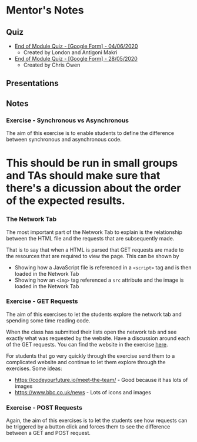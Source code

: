 # Mentor's Notes

## Quiz

- [End of Module Quiz - [Google Form] - 04/06/2020](https://docs.google.com/forms/d/1DY2U2AAQsfsX1qytrYhqnLdmQAf2ZVLsX1u3sSXaE5M/edit)
  - Created by London and Antigoni Makri
- [End of Module Quiz - [Google Form] - 28/05/2020](https://docs.google.com/forms/d/e/1FAIpQLSfMCZZkEWexs_7PbuRMpUPXqjjyXv814mhl3OikBv39QsqKSg/viewform)
  - Created by Chris Owen

## Presentations

## Notes

### Exercise - Synchronous vs Asynchronous

The aim of this exercise is to enable students to define the difference between synchronous and asynchronous code.

This should be run in small groups and TAs should make sure that there's a dicussion about the order of the expected results.
=======
### The Network Tab

The most important part of the Network Tab to explain is the relationship between the HTML file and the requests that are subsequently made.

That is to say that when a HTML is parsed that GET requests are made to the resources that are required to view the page. This can be shown by

- Showing how a JavaScript file is referenced in a `<script>` tag and is then loaded in the Network Tab
- Showing how an `<img>` tag referenced a `src` attribute and the image is loaded in the Network Tab

### Exercise - GET Requests

The aim of this exercises to let the students explore the network tab and spending some time reading code.

When the class has submitted their lists open the network tab and see exactly what was requested by the website. Have a discussion around each of the GET requests. You can find the website in the exercise [here](https://codeyourfuture.github.io/Network-Tab-Example/).

For students that go very quickly through the exercise send them to a complicated website and continue to let them explore through the exercises. Some ideas:

- https://codeyourfuture.io/meet-the-team/ - Good because it has lots of images
- https://www.bbc.co.uk/news - Lots of icons and images

### Exercise - POST Requests

Again, the aim of this exercises is to let the students see how requests can be triggered by a button click and forces them to see the difference between a GET and POST request.
